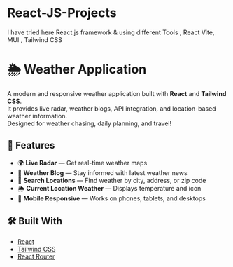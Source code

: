 # React-JS-Projects
 I have tried here React.js framework & using different Tools , React Vite,  MUI , Tailwind CSS
 
# 🌦️  Weather Application

A modern and responsive weather application built with **React** and **Tailwind CSS**.  
It provides live radar, weather blogs, API integration, and location-based weather information.  
Designed for weather chasing, daily planning, and travel!

## 🚀 Features

- 🌍 **Live Radar** — Get real-time weather maps
- 📝 **Weather Blog** — Stay informed with latest weather news
- 🔎 **Search Locations** — Find weather by city, address, or zip code
- 🌦️ **Current Location Weather** — Displays temperature and icon
- 📱 **Mobile Responsive** — Works on phones, tablets, and desktops

## 🛠️ Built With

- [React](https://reactjs.org/)
- [Tailwind CSS](https://tailwindcss.com/)
- [React Router](https://reactrouter.com/en/main)


